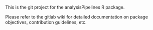 This is the git project for the analysisPipelines R package.

Please refer to the gitlab wiki for detailed documentation on package objectives, contribution guidelines, etc.